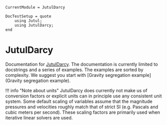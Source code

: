 ```@meta
CurrentModule = JutulDarcy
```

```@meta
DocTestSetup = quote
    using Jutul;
    using JutulDarcy;
end
```

# JutulDarcy

Documentation for [JutulDarcy](https://github.com/sintefmath/JutulDarcy.jl). The documentation is currently limited to docstrings and a series of examples. The examples are sorted by complexity. We suggest you start with [Gravity segregation example](Gravity segregation example).

!!! info "Note about units"
    JutulDarcy does currently not make us of conversion factors or explicit
    units can in principle use any consistent unit system. Some default scaling
    of variables assume that the magnitude pressures and velocities roughly
    match that of strict SI (e.g. Pascals and cubic meters per second). These
    scaling factors are primarily used when iterative linear solvers are used.


```@index
```
